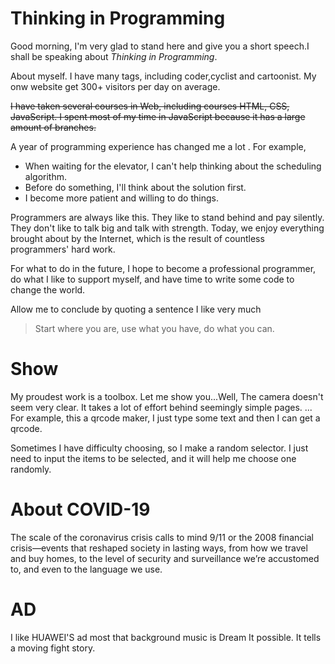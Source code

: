 # Thinking in Programming

Good morning, I'm very glad to stand here and give you a short speech.I shall be speaking about *Thinking in Programming*.

About myself. I have many tags, including coder,cyclist and cartoonist. My onw website get 300+ visitors per day on average.

<s>
I have taken several courses in Web, including courses HTML, CSS, JavaScript. I spent most of my time in JavaScript because it has a large amount of branches. 
</s>

A year of programming experience has changed me a lot
. For example, 
* When waiting for the elevator, I can't help thinking about the scheduling algorithm.
* Before do something, I'll think about the solution first.
* I become more patient and willing to do things.

Programmers are always like this. They like to stand behind and pay silently. They don't like to talk big and talk with strength. Today, we enjoy everything brought about by the Internet, which is the result of countless programmers' hard work.

For what to do in the future, I hope to become a professional programmer, do what I like to support myself, and have time to write some code to change the world.

Allow me to conclude by quoting a sentence I like very much
> Start where you are, use what you have, do what you can.

# Show

My proudest work is a toolbox. Let me show you...Well, The camera doesn't seem very clear. It takes a lot of effort behind seemingly simple pages. ...  For example, this a qrcode maker, I just type some text and then I can get a qrcode. 

Sometimes I have difficulty choosing, so I make a random selector. I just need to input the items to be selected, and it will help me choose one randomly.

# About COVID-19
The scale of the coronavirus crisis calls to mind 9/11 or the 2008 financial crisis—events that reshaped society in lasting ways, from how we travel and buy homes, to the level of security and surveillance we’re accustomed to, and even to the language we use.

# AD
I like HUAWEI'S ad most that background music is Dream It possible. It tells a moving fight story.